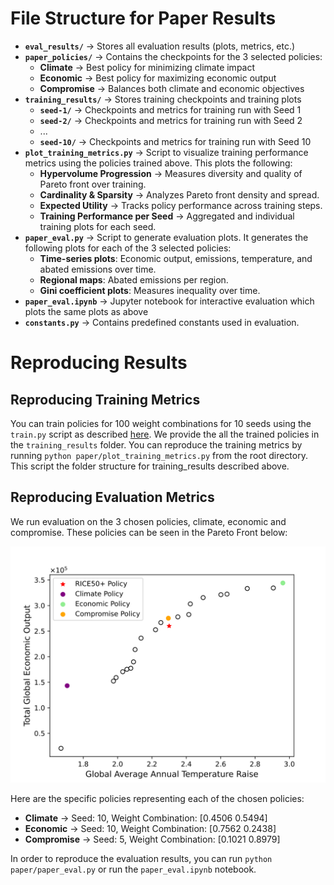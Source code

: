 # File Structure for Paper Results  

- **`eval_results/`** → Stores all evaluation results (plots, metrics, etc.)  
- **`paper_policies/`** → Contains the checkpoints for the 3 selected policies:  
  - **Climate** → Best policy for minimizing climate impact  
  - **Economic** → Best policy for maximizing economic output  
  - **Compromise** → Balances both climate and economic objectives  
- **`training_results/`** → Stores training checkpoints and training plots  
  - **`seed-1/`** → Checkpoints and metrics for training run with Seed 1
  - **`seed-2/`** → Checkpoints and metrics for training run with Seed 2
  - ...
  - **`seed-10/`** → Checkpoints and metrics for training run with Seed 10
- **`plot_training_metrics.py`** → Script to visualize training performance metrics using the policies trained above. This plots the following:
  - **Hypervolume Progression** → Measures diversity and quality of Pareto front over training.  
  - **Cardinality & Sparsity** → Analyzes Pareto front density and spread.  
  - **Expected Utility** → Tracks policy performance across training steps.  
  - **Training Performance per Seed** → Aggregated and individual training plots for each seed.  
- **`paper_eval.py`** → Script to generate evaluation plots. It generates the following plots for each of the 3 selected policies:
  - **Time-series plots**: Economic output, emissions, temperature, and abated emissions over time.  
  - **Regional maps**: Abated emissions per region.  
  - **Gini coefficient plots**: Measures inequality over time.  
- **`paper_eval.ipynb`** → Jupyter notebook for interactive evaluation  which plots the same plots as above
- **`constants.py`** → Contains predefined constants used in evaluation.


# Reproducing Results
## Reproducing Training Metrics
You can train policies for 100 weight combinations for 10 seeds using the `train.py` script as described [here](/README.md). We provide the all the trained policies in the `training_results` folder. You can reproduce the training metrics by running `python paper/plot_training_metrics.py` from the root directory. This script the folder structure for training_results described above.

## Reproducing Evaluation Metrics
We run evaluation on the 3 chosen policies, climate, economic and compromise. These policies can be seen in the Pareto Front below:

![Pareto Front](training_results/final_front.svg)

Here are the specific policies representing each of the chosen policies:
- **Climate** → Seed: 10, Weight Combination: [0.4506 0.5494]
- **Economic** → Seed: 10, Weight Combination: [0.7562 0.2438]
- **Compromise** → Seed: 5, Weight Combination: [0.1021 0.8979]

In order to reproduce the evaluation results, you can run `python paper/paper_eval.py` or run the `paper_eval.ipynb` notebook.